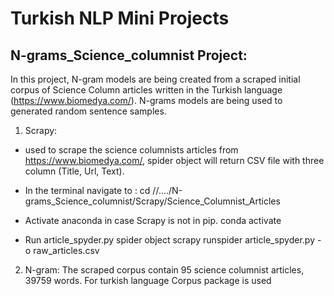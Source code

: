 # Turkish NLP Mini Projects

## N-grams_Science_columnist Project:
In this project, N-gram models are being created from a scraped initial corpus of Science Column articles written in the Turkish language (https://www.biomedya.com/). N-grams models are being used to generated random sentence samples.

1. Scrapy:
* used to scrape the science columnists articles from https://www.biomedya.com/, spider object will return CSV file with three column (Title, Url, Text).

* In the terminal navigate to :
cd //..../N-grams_Science_columnist/Scrapy/Science_Columnist_Articles

* Activate anaconda in case Scrapy is not in pip.
conda activate

* Run article_spyder.py spider object
scrapy runspider article_spyder.py -o raw_articles.csv

2. N-gram:
The scraped corpus contain 95 science columnist articles, 39759 words. For turkish language Corpus package is used
